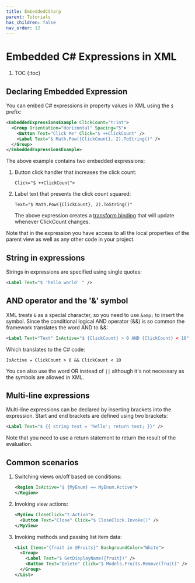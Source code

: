 ```yaml
---
title: EmbeddedCSharp
parent: Tutorials
has_children: false
nav_order: 12
---
```

# Embedded C# Expressions in XML

1. TOC
{:toc}

## Declaring Embedded Expression

You can embed C# expressions in property values in XML using the `$` prefix:

```xml
<EmbeddedExpressionsExample ClickCount="t:int">
  <Group Orientation="Horizontal" Spacing="5"> 
    <Button Text="Click Me" Click="$ ++ClickCount" />
    <Label Text="$ Math.Pow({ClickCount}, 2).ToString()" />
  </Group> 
</EmbeddedExpressionsExample>

```

The above example contains two embedded expressions:

1. Button click handler that increases the click count:

   `Click="$ ++ClickCount">` 

2. Label text that presents the click count squared: 

   `Text="$ Math.Pow({ClickCount}, 2).ToString()"`

   The above expression creates a [transform binding](DataBinding#MultiBinding) that will update whenever ClickCount changes. 

Note that in the expression you have access to all the local properties of the parent view as well as any other code in your project. 



## String in expressions

Strings in expressions are specified using single quotes:

```xml
<Label Text="$ 'hello world' " /> 
```



## AND operator and the '&' symbol

XML treats `&` as a special character, so you need to use `&amp;` to insert the symbol. Since the conditional logical AND operator (&&) is so common the framework translates the word AND to &&:

```xml
<Label Text="Text" IsActive="$ {ClickCount} > 0 AND {ClickCount} < 10" /> 
```

Which translates to the C# code:  

`IsActive = ClickCount > 0 && ClickCount < 10`

You can also use the word OR instead of `||`  although it's not necessary as the symbols are allowed in XML. 



## Multi-line expressions

Multi-line expressions can be declared by inserting brackets into the expression. Start and end brackets are defined using two brackets:

```xml
<Label Text="$ {{ string test = 'hello'; return test; }}" /> 
```

Note that you need to use a return statement to return the result of the evaluation.



## Common scenarios

1. Switching views on/off based on conditions:

   ```xml
   <Region IsActive="$ {MyEnum} == MyEnum.Active"> 
   </Region>
   ```

2. Invoking view actions:

   ```xml
   <MyView CloseClick="t:Action">
     <Button Text="Close" Click="$ CloseClick.Invoke()" />
   </MyView>
   ```

3. Invoking methods and passing list item data:

   ```xml
   <List Items="{fruit in @Fruits}" BackgroundColor="White">
     <Group>
       <Label Text="$ GetDisplayName({fruit})" />
       <Button Text="Delete" Click="$ Models.Fruits.Remove(fruit)" />
     </Group>
   </List>
   ```

   